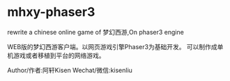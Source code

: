 # mhxy-phaser3

rewrite a chinese online game of 梦幻西游,On phaser3 engine

WEB版的梦幻西游客户端。以网页游戏引擎Phaser3为基础开发。
可以制作成单机游戏或者移植到平台的网络游戏。

Author/作者:阿轩Kisen
Wechat/微信:kisenliu
